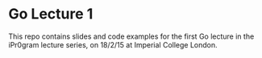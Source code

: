 # Go Lecture 1

This repo contains slides and code examples for the first Go lecture in the iPr0gram lecture series, on 18/2/15 at Imperial College London.
